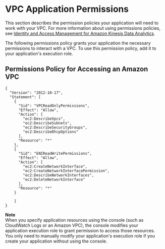 # VPC Application Permissions<a name="vpc-permissions"></a>

This section describes the permission policies your application will need to work with your VPC\. For more information about using permissions policies, see [Identity and Access Management for Amazon Kinesis Data Analytics](security-iam.md)\.

The following permissions policy grants your application the necessary permissions to interact with a VPC\. To use this permission policy, add it to your application's execution role\.

## Permissions Policy for Accessing an Amazon VPC<a name="vpc-permissions-policy"></a>

```
{
  "Version": "2012-10-17",
  "Statement": [
    {
      "Sid": "VPCReadOnlyPermissions",
      "Effect": "Allow",
      "Action": [
        "ec2:DescribeVpcs",
        "ec2:DescribeSubnets",
        "ec2:DescribeSecurityGroups",
        "ec2:DescribeDhcpOptions"
      ],
      "Resource": "*"
    },
    {
      "Sid": "ENIReadWritePermissions",
      "Effect": "Allow",
      "Action": [
        "ec2:CreateNetworkInterface",
        "ec2:CreateNetworkInterfacePermission",
        "ec2:DescribeNetworkInterfaces",
        "ec2:DeleteNetworkInterface"
      ],
      "Resource": "*"
    }

    ]
}
```

**Note**  
When you specify application resources using the console \(such as CloudWatch Logs or an Amazon VPC\), the console modifies your application execution role to grant permission to access those resources\. You only need to manually modify your application's execution role if you create your application without using the console\.